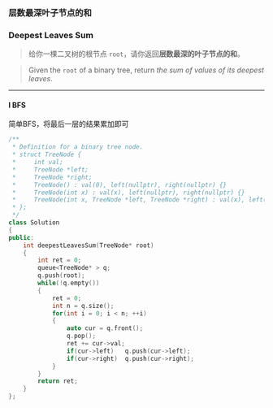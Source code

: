 ### 层数最深叶子节点的和
### Deepest Leaves Sum

> 给你一棵二叉树的根节点 `root`，请你返回**层数最深的叶子节点的和**。  

> Given the `root` of a binary tree, return *the sum of values of its deepest leaves*.  

----------

#### I BFS

简单BFS，将最后一层的结果累加即可  

```cpp
/**
 * Definition for a binary tree node.
 * struct TreeNode {
 *     int val;
 *     TreeNode *left;
 *     TreeNode *right;
 *     TreeNode() : val(0), left(nullptr), right(nullptr) {}
 *     TreeNode(int x) : val(x), left(nullptr), right(nullptr) {}
 *     TreeNode(int x, TreeNode *left, TreeNode *right) : val(x), left(left), right(right) {}
 * };
 */
class Solution 
{
public:
    int deepestLeavesSum(TreeNode* root) 
    {
        int ret = 0;
        queue<TreeNode* > q;
        q.push(root);
        while(!q.empty())
        {
            ret = 0;
            int n = q.size();
            for(int i = 0; i < n; ++i)
            {
                auto cur = q.front();
                q.pop();
                ret += cur->val;
                if(cur->left)   q.push(cur->left);
                if(cur->right)  q.push(cur->right);
            }
        }
        return ret;
    }
};
```

